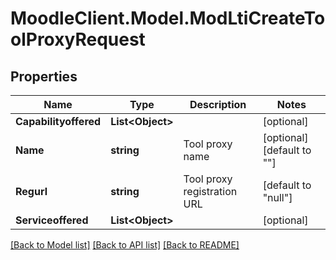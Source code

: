# MoodleClient.Model.ModLtiCreateToolProxyRequest

## Properties

Name | Type | Description | Notes
------------ | ------------- | ------------- | -------------
**Capabilityoffered** | **List&lt;Object&gt;** |  | [optional] 
**Name** | **string** | Tool proxy name | [optional] [default to ""]
**Regurl** | **string** | Tool proxy registration URL | [default to "null"]
**Serviceoffered** | **List&lt;Object&gt;** |  | [optional] 

[[Back to Model list]](../README.md#documentation-for-models) [[Back to API list]](../README.md#documentation-for-api-endpoints) [[Back to README]](../README.md)

